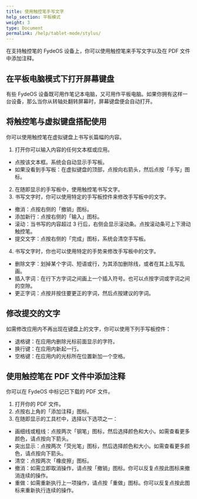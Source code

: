```yaml
---
title: 使用触控笔手写文字
help_section: 平板模式
weight: 3
type: Document
permalink: /help/tablet-mode/stylus/
---
```


在支持触控笔的 FydeOS 设备上，你可以使用触控笔来手写文字以及在 PDF 文件中添加注释。

## 在平板电脑模式下打开屏幕键盘

有些 FydeOS 设备既可用作笔记本电脑，又可用作平板电脑。如果你拥有这样一台设备，那么当你从转轴处翻转屏幕时，屏幕键盘便会自动打开。

## 将触控笔与虚拟键盘搭配使用
你可以使用触控笔在虚拟键盘上书写长篇幅的内容。
1. 打开你可以输入内容的任何文本框或应用。
- 点按该文本框。系统会自动显示手写板。
- 如果没看到手写板：在虚拟键盘的顶部，点按向右箭头，然后点按「手写」图标。
2. 在随即显示的手写板中，使用触控笔书写文字。
3. 书写文字时，你可以使用特定的手写板控件来修改手写板中的文字。
- 撤消：点按右侧的「撤销」图标。
- 添加新行：点按右侧的「输入」图标。
- 滚动：当书写的内容超过 3 行后，右侧会显示滚动条。点按滚动条可上下滑动触控笔。
- 提交文字：点按右侧的「完成」图标，系统会清空手写板。
4. 书写文字时，你也可以使用特定的手势来修改手写板中的文字。
- 删除文字：划掉某个字词、短语或行，为其添加删除线，或者在其上乱写乱画。
- 插入字词：在行下方字词之间画上一个插入符号。也可以点按字词或字词之间的空隙。
- 更正字词：点按并按住要更正的字词，然后点按建议的字词。

## 修改提交的文字
如需修改应用内不再出现在键盘上的文字，你可以使用下列手写板控件：
- 退格键：在应用内删除光标前面显示的字符。
- 换行键：在应用内新起一行。
- 空格键：在应用内的光标所在位置新加一个空格。

## 使用触控笔在 PDF 文件中添加注释
你可以在 FydeOS 中标记已下载的 PDF 文件。
1. 打开你的 PDF 文件。
2. 点按右上角的「添加注释」图标。
3. 在随即显示的工具栏中，选择以下选项之一：
- 画细线或粗线：点按两次「钢笔」图标，然后选择颜色和大小。如需查看更多颜色，请点按向下箭头。
- 突出显示：点按两次「荧光笔」图标，然后选择颜色和大小。如需查看更多颜色，请点按向下箭头。
- 清空：点按两次「橡皮擦」图标。
- 撤消：如需立即取消操作，请点按「撤销」图标。你可以反复点按此图标来撤消连续的操作。
- 重做：如需重新执行上一项操作，请点按「重做」图标。你可以反复点按此图标来重新执行连续的操作。
